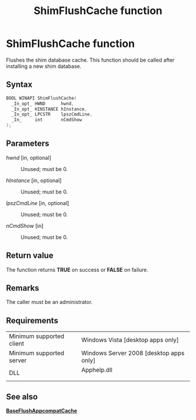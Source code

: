 ﻿---
Description: 'Flushes the shim database cache. This function should be called after installing a new shim database.'
ms.assetid: '7e5bbdca-7b58-4c51-9cd1-105b05ee7fbe'
title: ShimFlushCache function
---

# ShimFlushCache function

Flushes the shim database cache. This function should be called after installing a new shim database.

## Syntax


```C++
BOOL WINAPI ShimFlushCache(
  _In_opt_ HWND      hwnd,
  _In_opt_ HINSTANCE hInstance,
  _In_opt_ LPCSTR    lpszCmdLine,
  _In_     int       nCmdShow
);
```



## Parameters

<dl> <dt>

*hwnd* \[in, optional\]
</dt> <dd>

Unused; must be 0.

</dd> <dt>

*hInstance* \[in, optional\]
</dt> <dd>

Unused; must be 0.

</dd> <dt>

*lpszCmdLine* \[in, optional\]
</dt> <dd>

Unused; must be 0.

</dd> <dt>

*nCmdShow* \[in\]
</dt> <dd>

Unused; must be 0.

</dd> </dl>

## Return value

The function returns **TRUE** on success or **FALSE** on failure.

## Remarks

The caller must be an administrator.

## Requirements



|                                     |                                                                                        |
|-------------------------------------|----------------------------------------------------------------------------------------|
| Minimum supported client<br/> | Windows Vista \[desktop apps only\]<br/>                                         |
| Minimum supported server<br/> | Windows Server 2008 \[desktop apps only\]<br/>                                   |
| DLL<br/>                      | <dl> <dt>Apphelp.dll</dt> </dl> |



## See also

<dl> <dt>

[**BaseFlushAppcompatCache**](baseflushappcompatcache.md)
</dt> </dl>

 

 




